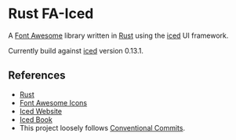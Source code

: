 # Rust FA-Iced

A [Font Awesome](https://fontawesome.com/) library written in [Rust](https://www.rust-lang.org/) using the [iced](https://iced.rs/) UI framework.

Currently build against [iced](https://iced.rs/) version 0.13.1.

## References

- [Rust](https://www.rust-lang.org/)
- [Font Awesome Icons](https://fontawesome.com/)
- [Iced Website](https://iced.rs/)
- [Iced Book](https://book.iced.rs/)
- This project loosely follows [Conventional Commits](https://www.conventionalcommits.org/en/v1.0.0/).
